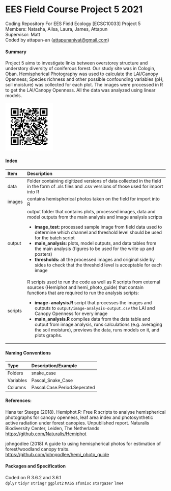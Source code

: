# EES Field Course Project 5 2021
Coding Repository For EES Field Ecology [ECSC10033] Project 5  
Members: Natasha, Ailsa, Laura, James, Attapun  
Supervisor: Matt    
Coded by attapun-an (attapunanivat@gmail.com)  

#### Summary
Project 5 aims to investigate links between overstorey structure and understory diversity of coniferous forest. Our study site was in Cologin, Oban. Hemispherical Photography was used to calculate the LAI/Canopy Openness; Species richness and other possible confounding variables (pH, soil moisture) was collected for each plot. The images were processed in R to get the LAI/Canopy Openness. All the data was analyzed using linear models.

<img src="images/QR.png" width="150" height="150" />    


#### Index
| Item     | Description     |
| :------------- | :------------- |
| data      | Folder containing digitized versions of data collected in the field in the form of .xls files and .csv versions of those used for import into R   |
| images | contains hemispherical photos taken on the field for import into R |
| output | output folder that contains plots, processed images, data and model outputs from the main analysis and image analysis scripts <ul> <li> **image_test:** processed sample image from field data used to determine which channel and threshold level should be used for the batch script </li> <li> **main_analysis:** plots, model outputs, and data tables from the main analysis (figures to be used for the write up and posters) </li>  <li> **thresholds:** all the processed images and original side by sides to check that the threshold level is acceptable for each image </li> </li></ul>|
| scripts | R scripts used to run the code as well as R scripts from external sources (Hemiphot and hemi_photo_guide) that contain functions that are required to run the analysis scripts: <ul> <li> **image-analysis.R**  script that processes the images and outputs to `output/image-analysis-output.csv` the LAI and Canopy Openness for every image </li> <li> **main_analysis.R** compiles data from the data table and output from image analysis, runs calculations (e.g. averaging the soil moisture), previews the data, runs models on it, and plots graphs.</li>  </ul>|

#### Naming Conventions
| Type  | Description/Example   |
| :------------- | :------------- |
|Folders     |  snake_case |  
|Variables   | Pascal_Snake_Case | NA |
|Columns|Pascal.Case.Period.Seperated|


#### References:
Hans ter Steege (2018). Hemiphot.R: Free R scripts to analyse hemispherical photographs for canopy openness, leaf area index and photosynthetic active radiation under forest canopies.
Unpublished report. Naturalis Biodiversity Center, Leiden, The Netherlands
https://github.com/Naturalis/Hemiphot

johngodlee (2018) A guide to using hemispherical photos for estimation of forest/woodland canopy traits.
https://github.com/johngodlee/hemi_photo_guide


#### Packages and Specification
Coded on R 3.6.2 and 3.6.1   
`dplyr` `tidyr` `stringr` `ggplot2` `MASS` `sfsmisc` `stargazer` `lme4`
